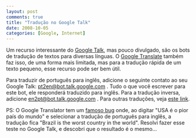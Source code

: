 ```yaml
---
layout: post
comments: true
title: "Tradução no Google Talk"
date: 2008-10-05
categories: [Google, Internet]
---
```

Um recurso interessante do [Google Talk](http://www.google.com/talk/), mas pouco divulgado, são os bots de tradução de textos para diversas línguas. O [Google Translate](http://translate.google.com) também faz isso, de uma forma mais limitada, mas para a tradução rápida de um texto pequeno, esse recurso pode ser bem útil.

Para traduzir de português para inglês, adicione o seguinte contato ao seu Google Talk: pt2en@bot.talk.google.com . Tudo o que você escrever para este bot, ele responderá traduzido para inglês. Para a tradução inversa, adicione en2pt@bot.talk.google.com . Para outras traduções, veja [este link](http://googletalk.blogspot.com/2007/12/merry-christmas-god-jul-and.html).

PS: O Google Translator tem um [famoso bug](http://pcmag.uol.com.br/conteudo.php?id=230) onde, ao digitar "USA é o pior país do mundo" e selecionar a tradução de português para inglês, a tradução fica "Brazil is the worst country in the world". Resolvi fazer esse teste no Google Talk, e descobri que o resultado é o mesmo...
